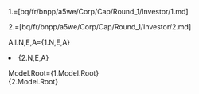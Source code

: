 1.=[bq/fr/bnpp/a5we/Corp/Cap/Round_1/Investor/1.md]

2.=[bq/fr/bnpp/a5we/Corp/Cap/Round_1/Investor/2.md]

All.N,E,A={1.N,E,A}<li>{2.N,E,A}

Model.Root={1.Model.Root}<br>{2.Model.Root}
